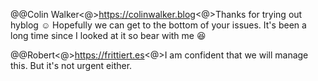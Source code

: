 @@Colin Walker<@>https://colinwalker.blog<@>Thanks for trying out hyblog ☺️ Hopefully we can get to the bottom of your issues. It's been a long time since I looked at it so bear with me 😆

@@Robert<@>https://frittiert.es<@>I am confident that we will manage this. But it's not urgent either.
